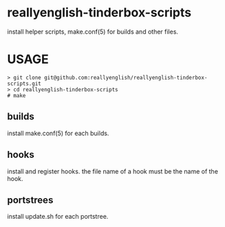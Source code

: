 reallyenglish-tinderbox-scripts
===============================

install helper scripts, make.conf(5) for builds and other files.

USAGE
=====

    > git clone git@github.com:reallyenglish/reallyenglish-tinderbox-scripts.git
    > cd reallyenglish-tinderbox-scripts
    # make

builds
------

install make.conf(5) for each builds.

hooks
-----

install and register hooks. the file name of a hook must be the name of the
hook.

portstrees
----------

install update.sh for each portstree.

